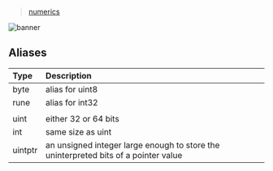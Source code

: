> [numerics](./)

![banner](/go/photos/banner.png)

## Aliases

| Type | Description |
| :--- | :---------- |
| byte | alias for uint8 |
| rune | alias for int32 |
| | |
| uint | either 32 or 64 bits |
| int | same size as uint |
| uintptr | an unsigned integer large enough to store the uninterpreted bits of a pointer value |

